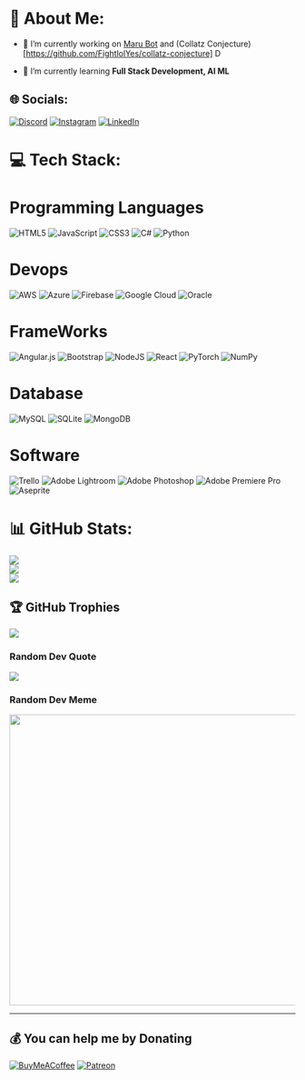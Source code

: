 # 💫 About Me:
- 🔭 I’m currently working on [Maru Bot](https://github.com/FightlolYes/MaruBot) and (Collatz Conjecture)[https://github.com/FightlolYes/collatz-conjecture] D

- 🌱 I’m currently learning **Full Stack Development, AI ML**


## 🌐 Socials:
[![Discord](https://img.shields.io/badge/Discord-%237289DA.svg?logo=discord&logoColor=white)](https://discord.gg/HHpzHHBHhB)
[![Instagram](https://img.shields.io/badge/Instagram-%23E4405F.svg?logo=Instagram&logoColor=white)](https://instagram.com/fightlol_yes) 
[![LinkedIn](https://img.shields.io/badge/LinkedIn-%230077B5.svg?logo=linkedin&logoColor=white)](https://linkedin.com/in/yash-patil-uwu) 

# 💻 Tech Stack:

# Programming Languages
![HTML5](https://img.shields.io/badge/html5-%23E34F26.svg?style=for-the-badge&logo=html5&logoColor=white) ![JavaScript](https://img.shields.io/badge/javascript-%23323330.svg?style=for-the-badge&logo=javascript&logoColor=%23F7DF1E) ![CSS3](https://img.shields.io/badge/css3-%231572B6.svg?style=for-the-badge&logo=css3&logoColor=white) ![C#](https://img.shields.io/badge/c%23-%23239120.svg?style=for-the-badge&logo=c-sharp&logoColor=white) ![Python](https://img.shields.io/badge/python-3670A0?style=for-the-badge&logo=python&logoColor=ffdd54) 

# Devops
![AWS](https://img.shields.io/badge/AWS-%23FF9900.svg?style=for-the-badge&logo=amazon-aws&logoColor=white) ![Azure](https://img.shields.io/badge/azure-%230072C6.svg?style=for-the-badge&logo=azure-devops&logoColor=white) ![Firebase](https://img.shields.io/badge/firebase-%23039BE5.svg?style=for-the-badge&logo=firebase) ![Google Cloud](https://img.shields.io/badge/Google%20Cloud-%234285F4.svg?style=for-the-badge&logo=google-cloud&logoColor=white) 
![Oracle](https://img.shields.io/badge/Oracle-F80000?style=for-the-badge&logo=oracle&logoColor=white) 


# FrameWorks
![Angular.js](https://img.shields.io/badge/angular.js-%23E23237.svg?style=for-the-badge&logo=angularjs&logoColor=white) ![Bootstrap](https://img.shields.io/badge/bootstrap-%23563D7C.svg?style=for-the-badge&logo=bootstrap&logoColor=white) ![NodeJS](https://img.shields.io/badge/node.js-6DA55F?style=for-the-badge&logo=node.js&logoColor=white) ![React](https://img.shields.io/badge/react-%2320232a.svg?style=for-the-badge&logo=react&logoColor=%2361DAFB) ![PyTorch](https://img.shields.io/badge/PyTorch-%23EE4C2C.svg?style=for-the-badge&logo=PyTorch&logoColor=white) ![NumPy](https://img.shields.io/badge/numpy-%23013243.svg?style=for-the-badge&logo=numpy&logoColor=white) 

# Database
![MySQL](https://img.shields.io/badge/mysql-%2300f.svg?style=for-the-badge&logo=mysql&logoColor=white) ![SQLite](https://img.shields.io/badge/sqlite-%2307405e.svg?style=for-the-badge&logo=sqlite&logoColor=white) ![MongoDB](https://img.shields.io/badge/MongoDB-%234ea94b.svg?style=for-the-badge&logo=mongodb&logoColor=white) 

# Software
![Trello](https://img.shields.io/badge/Trello-%23026AA7.svg?style=for-the-badge&logo=Trello&logoColor=white) ![Adobe Lightroom](https://img.shields.io/badge/Adobe%20Lightroom-31A8FF.svg?style=for-the-badge&logo=Adobe%20Lightroom&logoColor=white) ![Adobe Photoshop](https://img.shields.io/badge/adobephotoshop-%2331A8FF.svg?style=for-the-badge&logo=adobephotoshop&logoColor=white) ![Adobe Premiere Pro](https://img.shields.io/badge/Adobe%20Premiere%20Pro-9999FF.svg?style=for-the-badge&logo=Adobe%20Premiere%20Pro&logoColor=white) ![Aseprite](https://img.shields.io/badge/Aseprite-FFFFFF?style=for-the-badge&logo=Aseprite&logoColor=#7D929E)
# 📊 GitHub Stats:
![](https://github-readme-stats.vercel.app/api?username=FightlolYes&theme=dark&hide_border=false&include_all_commits=false&count_private=false)<br/>
![](https://github-readme-streak-stats.herokuapp.com/?user=FightlolYes&theme=dark&hide_border=false)<br/>
![](https://github-readme-stats.vercel.app/api/top-langs/?username=FightlolYes&theme=dark&hide_border=false&include_all_commits=false&count_private=false&layout=compact)

## 🏆 GitHub Trophies
![](https://github-profile-trophy.vercel.app/?username=FightlolYes&theme=radical&no-frame=false&no-bg=true&margin-w=4)

### Random Dev Quote
![](https://quotes-github-readme.vercel.app/api?type=horizontal&theme=radical)

### Random Dev Meme
<img src="https://random-memer.herokuapp.com/" width="512px"/>

---
## 💰 You can help me by Donating
[![BuyMeACoffee](https://img.shields.io/badge/Buy%20Me%20a%20Coffee-ffdd00?style=for-the-badge&logo=buy-me-a-coffee&logoColor=black)](https://buymeacoffee.com/Fightlol) [![Patreon](https://img.shields.io/badge/Patreon-F96854?style=for-the-badge&logo=patreon&logoColor=white)](https://patreon.com/Fightlol)

